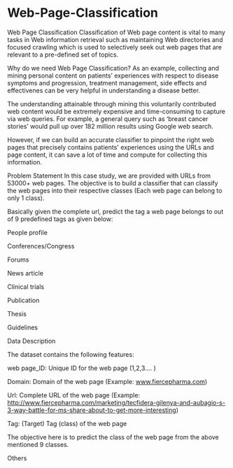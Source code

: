 # Web-Page-Classification

Web Page Classification
Classification of Web page content is vital to many tasks in Web information retrieval such as maintaining Web directories and focused crawling which is used to selectively seek out web pages that are relevant to a pre-defined set of topics.

Why do we need Web Page Classification?
As an example, collecting and mining personal content on patients’ experiences with respect to disease symptoms and progression, treatment management, side effects and effectivenes can be very helpful in understanding a disease better.

The understanding attainable through mining this voluntarily contributed web content would be extremely expensive and time-consuming to capture via web queries. For example, a general query such as ‘breast cancer stories’ would pull up over 182 million results using Google web search.

However, if we can build an accurate classifier to pinpoint the right web pages that precisely contains patients' experiences using the URLs and page content, it can save a lot of time and compute for collecting this information.

Problem Statement
In this case study, we are provided with URLs from 53000+ web pages. The objective is to build a classifier that can classify the web pages into their respective classes (Each web page can belong to only 1 class).

Basically given the complete url, predict the tag a web page belongs to out of 9 predefined tags as given below:

People profile


Conferences/Congress


Forums


News article


Clinical trials


Publication


Thesis


Guidelines

Data Description


The dataset contains the following features:


web page_ID: Unique ID for the web page (1,2,3.... )


Domain: Domain of the web page (Example: www.fiercepharma.com)


Url: Complete URL of the web page (Example: http://www.fiercepharma.com/marketing/tecfidera-gilenya-and-aubagio-s-3-way-battle-for-ms-share-about-to-get-more-interesting)


Tag: (Target) Tag (class) of the web page


The objective here is to predict the class of the web page from the above mentioned 9 classes.


Others
